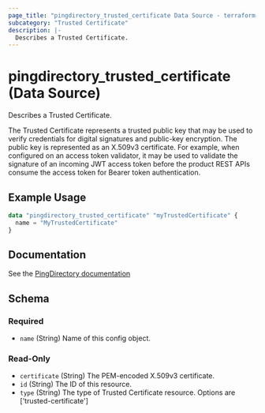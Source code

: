 ```yaml
---
page_title: "pingdirectory_trusted_certificate Data Source - terraform-provider-pingdirectory"
subcategory: "Trusted Certificate"
description: |-
  Describes a Trusted Certificate.
---
```


# pingdirectory_trusted_certificate (Data Source)

Describes a Trusted Certificate.

The Trusted Certificate represents a trusted public key that may be used to verify credentials for digital signatures and public-key encryption. The public key is represented as an X.509v3 certificate. For example, when configured on an access token validator, it may be used to validate the signature of an incoming JWT access token before the product REST APIs consume the access token for Bearer token authentication.

## Example Usage

```terraform
data "pingdirectory_trusted_certificate" "myTrustedCertificate" {
  name = "MyTrustedCertificate"
}
```

## Documentation
See the [PingDirectory documentation](https://docs.pingidentity.com/r/en-us/pingdirectory-93/pd_ds_use_locally_config_trusted_cert)

<!-- schema generated by tfplugindocs -->
## Schema

### Required

- `name` (String) Name of this config object.

### Read-Only

- `certificate` (String) The PEM-encoded X.509v3 certificate.
- `id` (String) The ID of this resource.
- `type` (String) The type of Trusted Certificate resource. Options are ['trusted-certificate']

